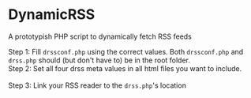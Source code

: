 # DynamicRSS
A prototypish PHP script to dynamically fetch RSS feeds 

Step 1: Fill ```drssconf.php``` using the correct values. Both ```drssconf.php``` and ```drss.php``` should (but don't have to) be in the root folder.
<br>
Step 2: Set all four drss meta values in all html files you want to include.
<br>
<br>
Step 3: Link your RSS reader to the ```drss.php```'s location
